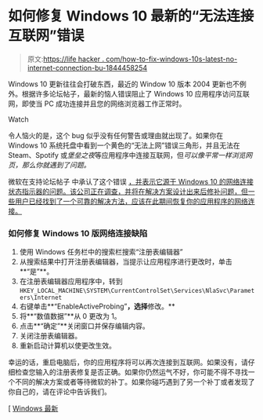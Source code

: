 # 如何修复 Windows 10 最新的“无法连接互联网”错误

> 原文:[https://life hacker . com/how-to-fix-windows-10s-latest-no-internet-connection-bu-1844458254](https://lifehacker.com/how-to-fix-windows-10s-latest-no-internet-connection-bu-1844458254)

Windows 10 更新往往会打破东西，最近的 Window 10 版本 2004 更新也不例外。根据许多论坛帖子，最新的恼人错误阻止了 Windows 10 应用程序访问互联网，即使当 PC 成功连接并且您的网络浏览器工作正常时。

Watch

令人恼火的是，这个 bug 似乎没有任何警告或理由就出现了。如果你在 Windows 10 系统托盘中看到一个黄色的“无法上网”错误三角形，并且无法在 Steam、Spotify 或*堡垒之夜*等应用程序中连接互联网，但*可以像平常一样浏览网页，那么你就遇到了问题。*

微软在支持论坛帖子 中承认了这个错误 [，并表示它源于 Windows 10 的网络连接状态指示器的问题。该公司正在调查，并将在解决方案设计出来后修补问题，但一些用户已经找到了一个可靠的解决方法，应该在此期间恢复你的应用程序的网络连接。](https://social.technet.microsoft.com/Forums/en-US/4c8654be-d3da-4611-a649-110ca5a7c70a/ncsi-taskbar-icon-may-report-quotno-internetquot-on-windows-10-2004-devices-that-do-have?forum=win10itpronetworking)

### 如何修复 Windows 10 版网络连接缺陷

1.  使用 Windows 任务栏中的搜索栏搜索“注册表编辑器”
2.  从搜索结果中打开注册表编辑器，当提示让应用程序进行更改时，单击**“是”**。
3.  在注册表编辑器应用程序中，转到`HKEY_LOCAL_MACHINE\SYSTEM\CurrentControlSet\Services\NlaSvc\Parameters\Internet`
4.  右键单击**“EnableActiveProbing”**，选择**修改。**
5.  将**“数值数据”**从 0 更改为 1。
6.  点击**“确定”**关闭窗口并保存编辑内容。
7.  关闭注册表编辑器。
8.  重新启动计算机以使更改生效。

幸运的话，重启电脑后，你的应用程序将可以再次连接到互联网。如果没有，请仔细检查您输入的注册表修复是否正确。如果你仍然运气不好，你可能不得不寻找一个不同的解决方案或者等待微软的补丁。如果你碰巧遇到了另一个补丁或者发现了你自己的，请在评论中告诉我们。

[ [Windows 最新](https://www.windowslatest.com/2020/07/18/windows-10-no-internet-connection-problem/)